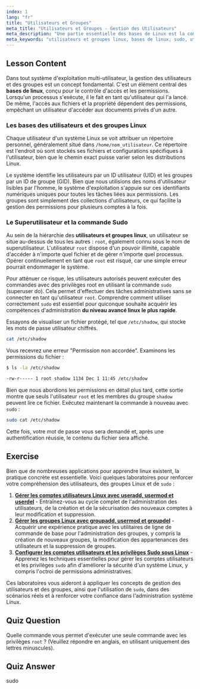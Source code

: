 ```yaml
---
index: 1
lang: "fr"
title: "Utilisateurs et Groupes"
meta_title: "Utilisateurs et Groupes - Gestion des Utilisateurs"
meta_description: "Une partie essentielle des bases de Linux est la compréhension de la gestion des utilisateurs et des groupes. Ce guide couvre les utilisateurs et groupes Linux, le superutilisateur root, et l'utilisation de la commande sudo pour les privilèges élevés. L'une des meilleures leçons de tutoriel Linux pour débutants."
meta_keywords: "utilisateurs et groupes linux, bases de linux, sudo, utilisateur root, UID, GID, gestion des utilisateurs, meilleur tutoriel linux, chemin le plus rapide vers linux avancé"
---
```


## Lesson Content

Dans tout système d'exploitation multi-utilisateur, la gestion des utilisateurs et des groupes est un concept fondamental. C'est un élément central des **bases de linux**, conçu pour le contrôle d'accès et les permissions. Lorsqu'un processus s'exécute, il le fait en tant qu'utilisateur qui l'a lancé. De même, l'accès aux fichiers et la propriété dépendent des permissions, empêchant un utilisateur d'accéder aux documents privés d'un autre.

### Les bases des utilisateurs et des groupes Linux

Chaque utilisateur d'un système Linux se voit attribuer un répertoire personnel, généralement situé dans `/home/nom_utilisateur`. Ce répertoire est l'endroit où sont stockés ses fichiers et configurations spécifiques à l'utilisateur, bien que le chemin exact puisse varier selon les distributions Linux.

Le système identifie les utilisateurs par un ID utilisateur (UID) et les groupes par un ID de groupe (GID). Bien que nous utilisions des noms d'utilisateur lisibles par l'homme, le système d'exploitation s'appuie sur ces identifiants numériques uniques pour toutes les tâches liées aux permissions. Les groupes sont simplement des collections d'utilisateurs, ce qui facilite la gestion des permissions pour plusieurs comptes à la fois.

### Le Superutilisateur et la commande Sudo

Au sein de la hiérarchie des **utilisateurs et groupes linux**, un utilisateur se situe au-dessus de tous les autres : `root`, également connu sous le nom de superutilisateur. L'utilisateur `root` dispose d'un pouvoir illimité, capable d'accéder à n'importe quel fichier et de gérer n'importe quel processus. Opérer continuellement en tant que `root` est risqué, car une simple erreur pourrait endommager le système.

Pour atténuer ce risque, les utilisateurs autorisés peuvent exécuter des commandes avec des privilèges root en utilisant la commande `sudo` (superuser do). Cela permet d'effectuer des tâches administratives sans se connecter en tant qu'utilisateur `root`. Comprendre comment utiliser correctement `sudo` est essentiel pour quiconque souhaite acquérir les compétences d'administration **du niveau avancé linux le plus rapide**.

Essayons de visualiser un fichier protégé, tel que `/etc/shadow`, qui stocke les mots de passe utilisateur chiffrés.

```bash
cat /etc/shadow
```

Vous recevrez une erreur "Permission non accordée". Examinons les permissions du fichier :

```bash
$ ls -la /etc/shadow

-rw-r----- 1 root shadow 1134 Dec 1 11:45 /etc/shadow
```

Bien que nous abordions les permissions en détail plus tard, cette sortie montre que seuls l'utilisateur `root` et les membres du groupe `shadow` peuvent lire ce fichier. Exécutez maintenant la commande à nouveau avec `sudo` :

```bash
sudo cat /etc/shadow
```

Cette fois, votre mot de passe vous sera demandé et, après une authentification réussie, le contenu du fichier sera affiché.

## Exercise

Bien que de nombreuses applications pour apprendre linux existent, la pratique concrète est essentielle. Voici quelques laboratoires pour renforcer votre compréhension des utilisateurs, des groupes Linux et de `sudo` :

1. **[Gérer les comptes utilisateurs Linux avec useradd, usermod et userdel](https://labex.io/fr/labs/comptia-manage-linux-user-accounts-with-useradd-usermod-and-userdel-590837)** - Entraînez-vous au cycle complet de l'administration des utilisateurs, de la création et de la sécurisation des nouveaux comptes à leur modification et suppression.
2. **[Gérer les groupes Linux avec groupadd, usermod et groupdel](https://labex.io/fr/labs/comptia-manage-linux-groups-with-groupadd-usermod-and-groupdel-590836)** - Acquérir une expérience pratique avec les utilitaires de ligne de commande de base pour l'administration des groupes, y compris la création de nouveaux groupes, la modification des appartenances des utilisateurs et la suppression de groupes.
3. **[Configurer les comptes utilisateurs et les privilèges Sudo sous Linux](https://labex.io/fr/labs/comptia-configure-user-accounts-and-sudo-privileges-in-linux-590856)** - Apprenez les techniques essentielles pour gérer les comptes utilisateurs et les privilèges `sudo` afin d'améliorer la sécurité d'un système Linux, y compris l'octroi de permissions administratives.

Ces laboratoires vous aideront à appliquer les concepts de gestion des utilisateurs et des groupes, ainsi que l'utilisation de `sudo`, dans des scénarios réels et à renforcer votre confiance dans l'administration système Linux.

## Quiz Question

Quelle commande vous permet d'exécuter une seule commande avec les privilèges `root` ? (Veuillez répondre en anglais, en utilisant uniquement des lettres minuscules).

## Quiz Answer

sudo
